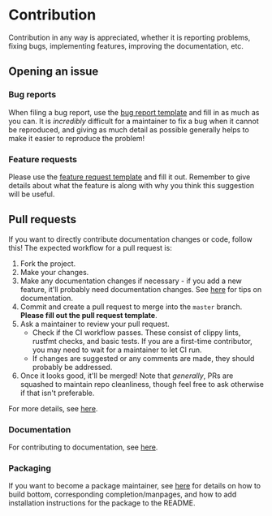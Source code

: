 # Contribution

Contribution in any way is appreciated, whether it is reporting problems, fixing bugs, implementing features, improving the documentation, etc.

## Opening an issue

### Bug reports

When filing a bug report, use the [bug report template](https://github.com/ClementTsang/bottom/issues/new?assignees=&labels=bug&template=bug_report.yml)
and fill in as much as you can. It is _incredibly_ difficult for a maintainer to fix a bug when it cannot be reproduced,
and giving as much detail as possible generally helps to make it easier to reproduce the problem!

### Feature requests

Please use the [feature request template](https://github.com/ClementTsang/bottom/issues/new?assignees=&labels=feature&template=feature_request.yml) and fill it out.
Remember to give details about what the feature is along with why you think this suggestion will be useful.

## Pull requests

If you want to directly contribute documentation changes or code, follow this! The expected workflow for a pull request is:

1. Fork the project.
2. Make your changes.
3. Make any documentation changes if necessary - if you add a new feature, it'll probably need documentation changes. See [here](https://clementtsang.github.io/bottom/nightly/contribution/documentation/) for tips on documentation.
4. Commit and create a pull request to merge into the `master` branch. **Please fill out the pull request template**.
5. Ask a maintainer to review your pull request.
   - Check if the CI workflow passes. These consist of clippy lints, rustfmt checks, and basic tests. If you are a
     first-time contributor, you may need to wait for a maintainer to let CI run.
   - If changes are suggested or any comments are made, they should probably be addressed.
6. Once it looks good, it'll be merged! Note that _generally_, PRs are squashed to maintain repo cleanliness, though
   feel free to ask otherwise if that isn't preferable.

For more details, see [here](https://clementtsang.github.io/bottom/nightly/contribution/issues-and-pull-requests/).

### Documentation

For contributing to documentation, see [here](https://clementtsang.github.io/bottom/nightly/contribution/documentation/).

### Packaging

If you want to become a package maintainer, see [here](https://clementtsang.github.io/bottom/nightly/contribution/packaging-and-distribution/)
for details on how to build bottom, corresponding completion/manpages, and how to add installation instructions for the package to the README.
